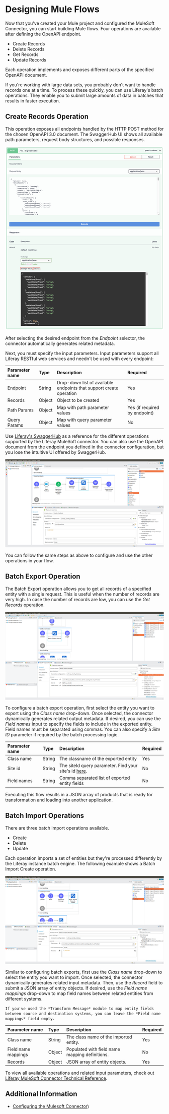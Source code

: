 # Designing Mule Flows

Now that you've created your Mule project and configured the MuleSoft Connector, you can start building Mule flows. Four operations are available after defining the OpenAPI endpoint.

* Create Records
* Delete Records
* Get Records
* Update Records

Each operation implements and exposes different parts of the specified OpenAPI document.

If you're working with large data sets, you probably don't want to handle records one at a time. To process these quickly, you can use Liferay's batch operations. They enable you to submit large amounts of data in batches that results in faster execution.

## Create Records Operation

This operation exposes all endpoints handled by the HTTP POST method for the chosen OpenAPI 3.0 document. The SwaggerHub UI shows all available path parameters, request body structures, and possible responses.

![The products endpoint creates a new product using HTTP POST.](./designing-mule-flows/images/01.png)

After selecting the desired endpoint from the *Endpoint* selector, the connector automatically generates related metadata.

Next, you must specify the input parameters. Input parameters support all Liferay RESTful web services and needn't be used with every endpoint:

| Parameter name | Type   | Description                                                         | Required                      |
| :------------- | :----- | :------------------------------------------------------------------ | :---------------------------- |
| Endpoint       | String | Drop-down list of available endpoints that support create operation | Yes                           |
| Records        | Object | Object to be created                                                | Yes                           |
| Path Params    | Object | Map with path parameter values                                      | Yes (if required by endpoint) |
| Query Params   | Object | Map with query parameter values                                     | No                            |

Use [Liferay's SwaggerHub](https://app.swaggerhub.com/organizations/liferayinc) as a reference for the different operations supported by the Liferay MuleSoft connector. You can also use the OpenAPI document from the endpoint you defined in the connector configuration, but you lose the intuitive UI offered by SwaggerHub.

![Use the products endpoint in flows that import products from Salesforce to Liferay.](./designing-mule-flows/images/02.png)

You can follow the same steps as above to configure and use the other operations in your flow.

## Batch Export Operation

The Batch Export operation allows you to get all records of a specified entity with a single request. This is useful when the number of records are very high. In case the number of records are low, you can use the *Get Records* operation.

![Use the Batch - Export Records operation to export multiple records.](./designing-mule-flows/images/03.png)

To configure a batch export operation, first select the entity you want to export using the *Class name* drop-down. Once selected, the connector dynamically generates related output metadata. If desired, you can use the *Field names* input to specify the fields to include in the exported entity. Field names must be separated using commas. You can also specify a *Site ID* parameter if required by the batch processing logic.

| Parameter name | Type   | Description                                                                                                                                                                                          | Required |
| :------------- | :----- | :--------------------------------------------------------------------------------------------------------------------------------------------------------------------------------------------------- | :------- |
| Class name     | String | The classname of the exported entity                                                                                                                                                                 | Yes      |
| Site id        | String | The siteId query parameter. Find your site's id [here](https://learn.liferay.com/dxp/latest/en/headless-delivery/consuming-apis/consuming-rest-services.html#identify-the-site-containing-the-data). | No       |
| Field names    | String | Comma separated list of exported entity fields                                                                                                                                                       | No       |

Executing this flow results in a JSON array of products that is ready for transformation and loading into another application.

## Batch Import Operations

There are three batch import operations available.

* Create
* Delete
* Update

Each operation imports a set of entities but they're processed differently by the Liferay instance batch engine. The following example shows a Batch Import Create operation.

![Using the Batch - Import Records operation to import records in batch.](./designing-mule-flows/images/04.png)

Similar to configuring batch exports, first use the *Class name* drop-down to select the entity you want to import. Once selected, the connector dynamically generates related input metadata. Then, use the *Record* field to submit a JSON array of entity objects. If desired, use the *Field name mappings* drop-down to map field names between related entities from different systems.

```{note}
If you've used the *Transform Message* module to map entity fields between source and destination systems, you can leave the *Field name mappings* field empty.
```

| Parameter name      | Type   | Description                                    | Required |
| :------------------ | :----- | :--------------------------------------------- | :------- |
| Class name          | String | The class name of the imported entity.         | Yes      |
| Field name mappings | Object | Populated with field name mapping definitions. | No       |
| Records             | Object | JSON array of entity objects.                  | Yes      |

To view all available operations and related input parameters, check out [Liferay MuleSoft Connector Technical Reference](https://github.com/liferay/liferay-etl-mulesoft/blob/master/docs/liferay-connector-tech-ref.adoc).

## Additional Information

* [Configuring the Mulesoft Connector](./configuring-the-mulesoft-connector.md)\
